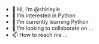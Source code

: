 - 👋 Hi, I’m @shirleyle
- 👀 I’m interested in Python
- 🌱 I’m currently learning Python
- 💞️ I’m looking to collaborate on ...
- 📫 How to reach me ...

<!---
shirleyle/shirleyle is a ✨ special ✨ repository because its `README.md` (this file) appears on your GitHub profile.
You can click the Preview link to take a look at your changes.
--->
